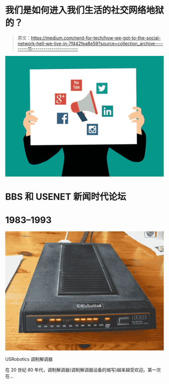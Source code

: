 # 我们是如何进入我们生活的社交网络地狱的？

> 原文：<https://medium.com/nerd-for-tech/how-we-got-to-the-social-network-hell-we-live-in-7f442fea8e59?source=collection_archive---------11----------------------->

![](img/97a3070786f84f6c5fb2a8cb26e14407.png)

# BBS 和 USENET 新闻时代论坛

# 1983–1993

![](img/b3b23e3c7e11c17cde501b9c437b2e2e.png)

USRobotics 调制解调器

在 20 世纪 80 年代，调制解调器(调制解调器设备的缩写)越来越受欢迎。第一次在…
